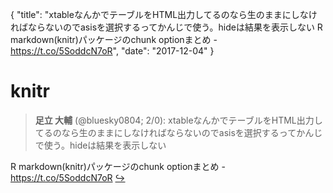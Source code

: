 {
  "title": "xtableなんかでテーブルをHTML出力してるのなら生のままにしなければならないのでasisを選択するってかんじで使う。hideは結果を表示しない R markdown(knitr)パッケージのchunk optionまとめ - https://t.co/5SoddcN7oR",
  "date": "2017-12-04"
}

# knitr

> **足立 大輔** (@bluesky0804; 2/0): xtableなんかでテーブルをHTML出力してるのなら生のままにしなければならないのでasisを選択するってかんじで使う。hideは結果を表示しない
>
R markdown(knitr)パッケージのchunk optionまとめ - https://t.co/5SoddcN7oR  [&#8618;](https://twitter.com/xieyihui/status/937456305345843203)

<!-- -->


